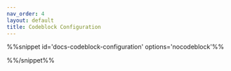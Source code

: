 ```yaml
---
nav_order: 4
layout: default
title: Codeblock Configuration
---
```


%%snippet id='docs-codeblock-configuration' options='nocodeblock'%%

%%/snippet%%